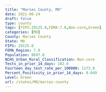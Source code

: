 ```yaml
---
title: "Maries County, MO"
date: 2021-06-24
draft: false
type: county
tags: [FIPS:29125.0,FEMA:7.0,Non-core,Green]
categories: [MO]
County: Maries County
State: MO
FIPS: 29125.0
FEMA_Region: 7.0
Population: 8697.0
NCHS_Urban_Rural_Classification: Non-core
Tests_in_prior_14_days: 102.0
Fourteen_day_test_rate_per_100000: 1173.0
Percent_Positivity_in_prior_14_days: 0.049
Level: Green
url: /states/MO/maries-county
---
```



